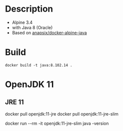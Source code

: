 # Description

- Alpine 3.4
- with Java 8 (Oracle)
- Based on [anapsix/docker-alpine-java](https://github.com/anapsix/docker-alpine-java)

# Build

```
docker build -t java:8.102.14 .
```

# OpenJDK 11
## JRE 11
docker pull openjdk:11-jre
docker pull openjdk:11-jre-slim

docker run --rm -it openjdk:11-jre-slim java -version
